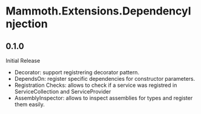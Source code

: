 # Mammoth.Extensions.DependencyInjection

## 0.1.0

Initial Release

- Decorator: support registrering decorator pattern.
- DependsOn: register specific dependencies for constructor parameters.
- Registration Checks: allows to check if a service was registred in ServiceCollection and ServiceProvider
- AssemblyInspector: allows to inspect assemblies for types and register them easily.